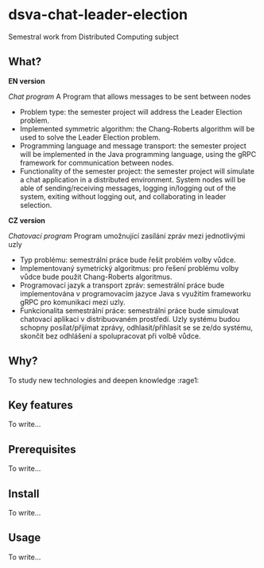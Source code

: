 # dsva-chat-leader-election
Semestral work from Distributed Computing subject
## What?



**EN version**

*Chat program*
A Program that allows messages to be sent between nodes

- Problem type: the semester project will address the Leader Election problem.
- Implemented symmetric algorithm: the Chang-Roberts algorithm will be used to solve the Leader Election problem.
- Programming language and message transport: the semester project will be implemented in the Java programming language, using the gRPC framework for communication between nodes.
- Functionality of the semester project: the semester project will simulate a chat application in a distributed environment. System nodes will be able of sending/receiving messages, logging in/logging out of the system, exiting without logging out, and collaborating in leader selection.

**CZ version** 

*Chatovací program*
Program umožnující zasílání zpráv mezi jednotlivými uzly

- Typ problému: semestrální práce bude řešit problém volby vůdce.
- Implementovaný symetrický algoritmus: pro řešení problému volby vůdce bude použit Chang-Roberts algoritmus.
- Programovací jazyk a transport zpráv: semestrální práce bude implementována v programovacím jazyce Java s využitím frameworku gRPC pro komunikaci mezi uzly. 
- Funkcionalita semestrální práce: semestrální práce bude simulovat chatovací aplikaci v distribuovaném prostředí. Uzly systému budou schopny posílat/přijímat zprávy, odhlasit/přihlasit se se ze/do systému, skončit bez odhlášení a spolupracovat při volbě vůdce. 

## Why?

To study new technologies and deepen knowledge  :rage1:

## Key features

To write...

## Prerequisites

To write...

## Install

To write...

## Usage

To write...

